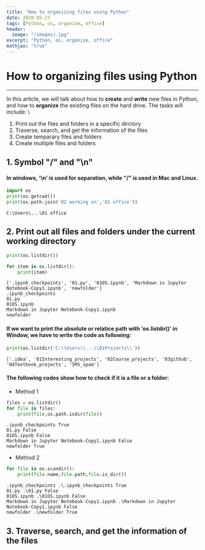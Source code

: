 ```yaml
---
title: "How to organizing files using Python"
date: 2020-05-27
tags: [Python, os, organize, office]
header:
  image: "/images/.jpg"
excerpt: "Python, os, organize, office"
mathjax: "true"
---
```


# How to organizing files using Python
--------------------------------------------------------------------------------------

In this article, we will talk about how to **create** and **write** new files in Python, and how to **organize** the existing files on the hard drive. The tasks will include: \
1. Print out the files and folders in a specific dirctory
2. Traverse, search, and get the information of the files
3. Create temparary files and folders
4. Create multiple files and folders

## 1. Symbol "/" and "\n"

#### In windows, '\n' is used for separation, while "/" is used in Mac and Linux.


```python
import os
print(os.getcwd())
print(os.path.join('02 working on','01 office'))
```

    C:\Users\...\01 office


## 2. Print out all files and folders under the current working directory


```python
print(os.listdir())

for item in os.listdir():
    print(item)
```

    ['.ipynb_checkpoints', '01.py', '01OS.ipynb', 'Markdown in Jupyter Notebook-Copy1.ipynb', 'newfolder']
    .ipynb_checkpoints
    01.py
    01OS.ipynb
    Markdown in Jupyter Notebook-Copy1.ipynb
    newfolder


#### If we want to print the absolute or relatice path with 'os.listdir()' in Window, we have to write the code as following:


```python
print(os.listdir('C:\\Users\\...\\01Projects\\'))
```

    ['.idea', '01Interesting_projects', '02Course_projects', '03github', '04Textbook_projects', 'SMS_spam']


#### The following codes show how to check if it is a file or a folder:

* Method 1


```python
files = os.listdir()
for file in files:
    print(file,os.path.isdir(file))
```

    .ipynb_checkpoints True
    01.py False
    01OS.ipynb False
    Markdown in Jupyter Notebook-Copy1.ipynb False
    newfolder True


* Method 2


```python
for file in os.scandir():
    print(file.name,file.path,file.is_dir())
```

    .ipynb_checkpoints .\.ipynb_checkpoints True
    01.py .\01.py False
    01OS.ipynb .\01OS.ipynb False
    Markdown in Jupyter Notebook-Copy1.ipynb .\Markdown in Jupyter Notebook-Copy1.ipynb False
    newfolder .\newfolder True


## 3. Traverse, search, and get the information of the files


```python

```
